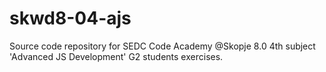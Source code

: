 # skwd8-04-ajs
Source code repository for SEDC Code Academy @Skopje 8.0 4th subject 'Advanced JS Development' G2 students exercises.
